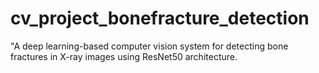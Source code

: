 # cv_project_bonefracture_detection
"A deep learning-based computer vision system for detecting bone fractures in X-ray images using ResNet50 architecture.
